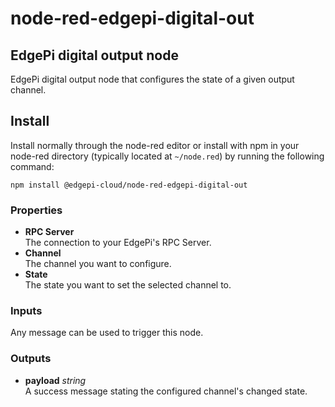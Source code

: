 # node-red-edgepi-digital-out

## EdgePi digital output node

EdgePi digital output node that configures the state of a given output channel.

## Install
Install normally through the node-red editor or install with npm in your node-red directory
(typically located  at `~/node.red`) by running the following command:
```
npm install @edgepi-cloud/node-red-edgepi-digital-out
```

### Properties
- **RPC Server**<br> 
The connection to your EdgePi's RPC Server.
- **Channel**<br>
The channel you want to configure.
- **State**<br>
The state you want to set the selected channel to.

### Inputs
Any message can be used to trigger this node.

### Outputs
- **payload** *string*<br>
A success message stating the configured channel's changed state.
